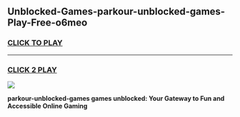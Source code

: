 
## Unblocked-Games-parkour-unblocked-games-Play-Free-o6meo
<h3>
<a href="https://premium76.site?title=parkour-unblocked-games&ref=22A">CLICK TO PLAY</a></h3>
<hr>

<h3>
<a href="https://premium76.site?title=parkour-unblocked-games&ref=22A">CLICK 2 PLAY</a>
  
</h3>

<a href="https://premium76.site?title=parkour-unblocked-games&ref=22A"><img src="https://clearcache.store/games.png"></a>


**parkour-unblocked-games games unblocked: Your Gateway to Fun and Accessible Online Gaming**
